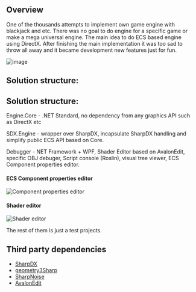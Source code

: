 ## Overview

One of the thousands attempts to implement own game engine with blackjack and etc. There was no goal to do engine for a specific game or make a mega universal engine. The main idea to do ECS based engine using DirectX. After finishing the main implementation it was too sad to throw all away and it became development new features just for fun.

![image](https://user-images.githubusercontent.com/3679373/118953477-863e5700-b965-11eb-9fdb-af79998b486b.png)

## Solution structure:

## Solution structure:

Engine.Core - .NET Standard, no dependency from any graphics API such as DirectX etc

SDX.Engine - wrapper over SharpDX, incapsulate SharpDX handling and simplify public ECS API based on Core.

Debugger - NET Framework + WPF, Shader Editor based on AvalonEdit, specific OBJ debuger, Script console (Roslin), visual tree viewer, ECS Component properties editor.

#### ECS Component properties editor
![Component properties editor](/readmi/com_pr_editor.PNG?raw=true "Properties editor")

#### Shader editor
![Shader editor](/readmi/shader_editor.PNG?raw=true "Properties editor")


The rest of them is just a test projects.

## Third party dependencies
* [SharpDX](https://github.com/sharpdx/SharpDX)
* [geometry3Sharp](https://github.com/gradientspace/geometry3Sharp)
* [SharpNoise](https://github.com/rthome/SharpNoise)
* [AvalonEdit](https://github.com/icsharpcode/AvalonEdit)
